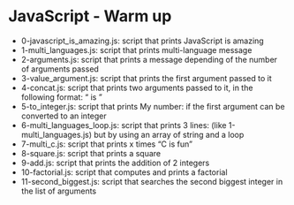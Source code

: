# JavaScript - Warm up
* 0-javascript_is_amazing.js: script that prints JavaScript is amazing
* 1-multi_languages.js: script that prints multi-language message
* 2-arguments.js: script that prints a message depending of the number of arguments passed
* 3-value_argument.js: script that prints the first argument passed to it
* 4-concat.js: script that prints two arguments passed to it, in the following format: “ is ”
* 5-to_integer.js:  script that prints My number: <first argument converted in integer> if the first argument can be converted to an integer
* 6-multi_languages_loop.js: script that prints 3 lines: (like 1-multi_languages.js) but by using an array of string and a loop
* 7-multi_c.js: script that prints x times “C is fun”
* 8-square.js: script that prints a square
* 9-add.js: script that prints the addition of 2 integers
* 10-factorial.js: script that computes and prints a factorial
* 11-second_biggest.js: script that searches the second biggest integer in the list of arguments
